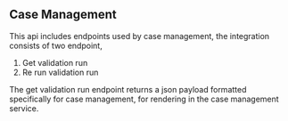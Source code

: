 ## Case Management

This api includes endpoints used by case management, the integration consists of two endpoint,

1. Get validation run
2. Re run validation run

The get validation run endpoint returns a json payload formatted specifically for case management, for rendering in the case management service.
